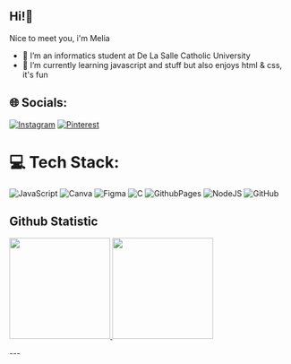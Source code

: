 ## Hi!👋

Nice to meet you, i'm Melia <br>
- 🔭 I’m an informatics student at De La Salle Catholic University <br>
- 🍏 I’m currently learning javascript and stuff but also enjoys html & css, it's fun <br>



## 🌐 Socials:
[![Instagram](https://img.shields.io/badge/Instagram-%23E4405F.svg?logo=Instagram&logoColor=white)](https://instagram.com/ldjau.lait) [![Pinterest](https://img.shields.io/badge/Pinterest-%23E60023.svg?logo=Pinterest&logoColor=white)](https://pinterest.com/ldjaulait) 

# 💻 Tech Stack:
![JavaScript](https://img.shields.io/badge/javascript-%23323330.svg?style=for-the-badge&logo=javascript&logoColor=%23F7DF1E) ![Canva](https://img.shields.io/badge/Canva-%2300C4CC.svg?style=for-the-badge&logo=Canva&logoColor=white) ![Figma](https://img.shields.io/badge/figma-%23F24E1E.svg?style=for-the-badge&logo=figma&logoColor=white) ![C](https://img.shields.io/badge/c-%2300599C.svg?style=for-the-badge&logo=c&logoColor=white) ![GithubPages](https://img.shields.io/badge/github%20pages-121013?style=for-the-badge&logo=github&logoColor=white) ![NodeJS](https://img.shields.io/badge/node.js-6DA55F?style=for-the-badge&logo=node.js&logoColor=white) ![GitHub](https://img.shields.io/badge/github-%23121011.svg?style=for-the-badge&logo=github&logoColor=white)
## Github Statistic
<p align="left">
<a href="https://github.com/Hanliehae">
  <img height="180em" src="https://github-readme-stats-eight-theta.vercel.app/api?username=hanliehae&show_icons=true&theme=algolia&include_all_commits=true&count_private=true"/>
  <img height="180em" src="https://github-readme-stats-eight-theta.vercel.app/api/top-langs/?username=hanliehae&layout=compact&theme=algolia"/>
</a>
</p>
---

<!-- Proudly created with GPRM ( https://gprm.itsvg.in ) -->
</a>
</p>



